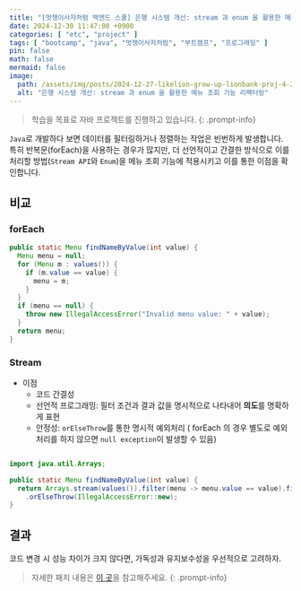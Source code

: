 ```yaml
---
title: "[멋쟁이사자처럼 백엔드 스쿨] 은행 시스템 개선: stream 과 enum 을 활용한 메뉴 조회 기능 리팩터링"
date: 2024-12-30 11:47:00 +0900
categories: [ "etc", "project" ]
tags: [ "bootcamp", "java", "멋쟁이사자처럼", "부트캠프", "프로그래밍" ]
pin: false
math: false
mermaid: false
image:
  path: /assets/img/posts/2024-12-27-likelion-grow-up-lionbank-proj-4-2024-12-30-11-48-30.webp
  alt: "은행 시스템 개선: stream 과 enum 을 활용한 메뉴 조회 기능 리팩터링"
---
```


> 학습을 목표로 자바 프로젝트를 진행하고 있습니다.
{: .prompt-info}

`Java`로 개발하다 보면 데이터를 필터링하거나 정렬하는 작업은 빈번하게 발생합니다.  
특히 반복문(forEach)을 사용하는 경우가 많지만, 더 선언적이고 간결한 방식으로 이를 처리할 방법(`Stream API`와 `Enum`)을 메뉴 조회 기능에 적용시키고 이를
통한 이점을 확인합니다.

## 비교

### forEach

```java
public static Menu findNameByValue(int value) {
  Menu menu = null;
  for (Menu m : values()) {
    if (m.value == value) {
      menu = m;
    }
  }
  if (menu == null) {
    throw new IllegalAccessError("Invalid menu value: " + value);
  }
  return menu;
}
```

### Stream

* 이점
  * 코드 간결성
  * 선언적 프로그래밍: 필터 조건과 결과 값을 명시적으로 나타내어 **의도**를 명확하게 표현
  * 안정성: `orElseThrow`를 통한 명시적 예외처리 ( forEach 의 경우 별도로 예외처리를 하지 않으면 `null exception`이 발생할 수 있음)

```java

import java.util.Arrays;

public static Menu findNameByValue(int value) {
  return Arrays.stream(values()).filter(menu -> menu.value == value).findFirst()
    .orElseThrow(IllegalAccessError::new);
}
```

## 결과

코드 변경 시 성능 차이가 크지 않다면, 가독성과 유지보수성을 우선적으로 고려하자.

> 자세한 패치 내용은 [이 곳](https://github.com/eun2ce/likelion/commit/bba1206be98473906e3d0f3b562be87ce3fa4919)을 참고해주세요.
{: .prompt-info}
